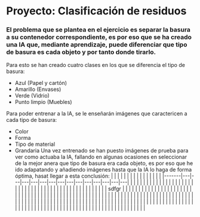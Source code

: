 # Proyecto: Clasificación de residuos
### El problema que se plantea en el ejercicio es separar la basura a su contenedor correspondiente, es por eso que se ha creado una IA que, mediante aprendizaje, puede diferenciar que tipo de basura es cada objeto y por tanto donde tirarlo. 
Para esto se han creado cuatro clases en los que se diferencia el tipo de basura:
- Azul (Papel y cartón)
- Amarillo (Envases)
- Verde (Vidrio)
- Punto limpio (Muebles)
  
Para poder entrenar a la IA, se le enseñarán imágenes que caractericen a cada tipo de basura:
- Color
- Forma
- Tipo de material
- Grandaria
Una vez entrenado se han puesto imágenes de prueba para ver como actuaba la IA, fallando en algunas ocasiones en seleccionar de la mejor anera que tipo de basura era cada objeto, es por eso que he ido adapatando y añadiendo imágenes hasta que la IA lo haga de forma óptima, hasat llegar a esta conclusión:
|       |   |   |   |   |   |   |   |   |   |   |   |   |   |   |
|-------|---|---|---|---|---|---|---|---|---|---|---|---|---|---|
|       |   |   |   |   |   |   |   |   |   |   |   |   |   |   |
|       |   |   |   |   |   |   |   |   |   |   |   |   |   |   |
|       |   |   |   |   |   |   |   |   |   |   |   |   |   |   |
| sdfgr |   |   |   |   |   |   |   |   |   |   |   |   |   |   |
|       |   |   |   |   |   |   |   |   |   |   |   |   |   |   |
|       |   |   |   |   |   |   |   |   |   |   |   |   |   |   |
|       |   |   |   |   |   |   |   |   |   |   |   |   |   |   |
|       |   |   |   |   |   |   |   |   |   |   |   |   |   |   |
|       |   |   |   |   |   |   |   |   |   |   |   |   |   |   |
|       |   |   |   |   |   |   |   |   |   |   |   |   |   |   |
|       |   |   |   |   |   |   |   |   |   |   |   |   |   |   |
|       |   |   |   |   |   |   |   |   |   |   |   |   |   |   |
|       |   |   |   |   |   |   |   |   |   |   |   |   |   |   |
|       |   |   |   |   |   |   |   |   |   |   |   |   |   |   |
